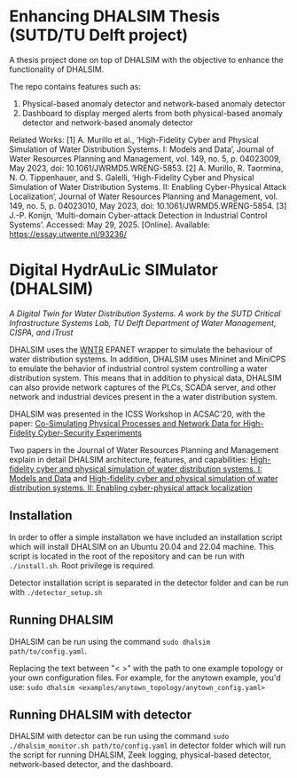 # Enhancing DHALSIM Thesis (SUTD/TU Delft project)
A thesis project done on top of DHALSIM with the objective to enhance the functionality of DHALSIM. 

The repo contains features such as:
1. Physical-based anomaly detector and network-based anomaly detector
2. Dashboard to display merged alerts from both physical-based anomaly detector and network-based anomaly detector

Related Works:
[1] A. Murillo et al., ‘High-Fidelity Cyber and Physical Simulation of Water Distribution Systems. I: Models and Data’, Journal of Water Resources Planning and Management, vol. 149, no. 5, p. 04023009, May 2023, doi: 10.1061/JWRMD5.WRENG-5853.
[2] A. Murillo, R. Taormina, N. O. Tippenhauer, and S. Galelli, ‘High-Fidelity Cyber and Physical Simulation of Water Distribution Systems. II: Enabling Cyber-Physical Attack Localization’, Journal of Water Resources Planning and Management, vol. 149, no. 5, p. 04023010, May 2023, doi: 10.1061/JWRMD5.WRENG-5854.
[3] J.-P. Konijn, ‘Multi-domain Cyber-attack Detection in Industrial Control Systems’. Accessed: May 29, 2025. [Online]. Available: https://essay.utwente.nl/93236/


# Digital HydrAuLic SIMulator (DHALSIM)
_A Digital Twin for Water Distribution Systems. A work by the SUTD Critical Infrastructure Systems Lab, TU Delft Department of Water Management, CISPA, and iTrust_

DHALSIM uses the [WNTR](https://wntr.readthedocs.io/en/latest/index.html) EPANET wrapper to simulate the behaviour of water distribution systems. In addition, DHALSIM uses Mininet and MiniCPS to emulate the behavior of industrial control system controlling a water distribution system. This means that in addition to physical data, DHALSIM can also provide network captures of the PLCs, SCADA server, and other network and industrial devices present in the a water distribution system.

DHALSIM was presented in the ICSS Workshop in ACSAC'20, with the paper: [Co-Simulating Physical Processes and Network Data for High-Fidelity Cyber-Security Experiments](https://dl.acm.org/doi/abs/10.1145/3442144.3442147)

Two papers in the Journal of Water Resources Planning and Management explain in detail DHALSIM architecture, features, and capabilities: [High-fidelity cyber and physical simulation of water distribution systems. I: Models and Data](https://ascelibrary.org/doi/abs/10.1061/JWRMD5.WRENG-5853) and [High-fidelity cyber and physical simulation of water distribution systems. II: Enabling cyber-physical attack localization](https://ascelibrary.org/doi/abs/10.1061/JWRMD5.WRENG-5854)
 

## Installation

In order to offer a simple installation we have included an installation script which will install DHALSIM on an Ubuntu 20.04 and 22.04 machine. This script is located in the root of the repository and can be run with ```./install.sh```. Root privilege is required.

Detector installation script is separated in the detector folder and can be run with ```./detector_setup.sh```

## Running DHALSIM

DHALSIM can be run using the command ```sudo dhalsim path/to/config.yaml```.

Replacing the text between "< >" with the path to one example topology or your own configuration files. For example, for the anytown example, you'd use:
```sudo dhalsim <examples/anytown_topology/anytown_config.yaml>```

## Running DHALSIM with detector

DHALSIM with detector can be run using the command ```sudo ./dhalsim_monitor.sh path/to/config.yaml``` in detector folder which will run the script for running DHALSIM, Zeek logging, physical-based detector, network-based detector, and the dashboard.
